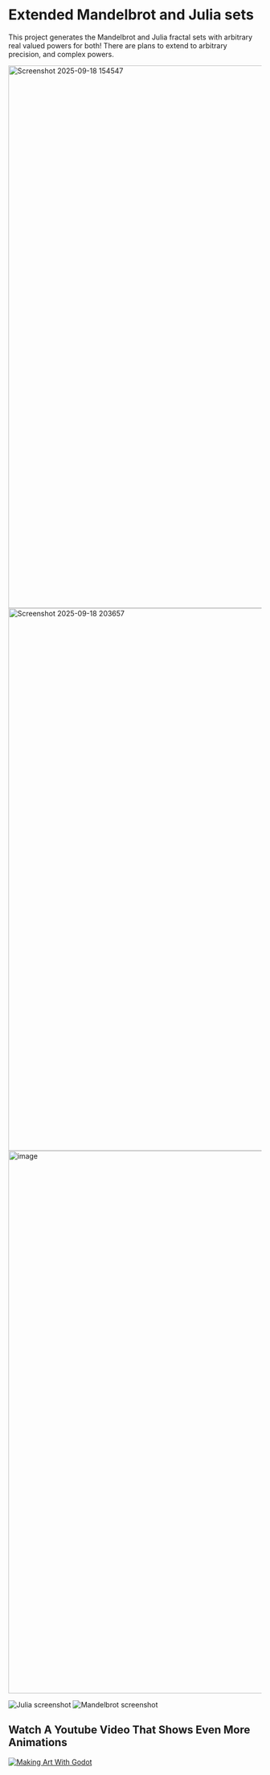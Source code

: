 # Extended Mandelbrot and Julia sets

This project generates the Mandelbrot and Julia fractal sets with arbitrary real valued powers for both!
There are plans to extend to arbitrary precision, and complex powers.

<img width="1915" height="1079" alt="Screenshot 2025-09-18 154547" src="https://github.com/user-attachments/assets/577f8655-59d0-4aa8-9e43-5b872aa1867a" />
<img width="1919" height="1079" alt="Screenshot 2025-09-18 203657" src="https://github.com/user-attachments/assets/5c0afdcd-8567-4903-9bc4-41ab48bb70da" />
<img width="1919" height="1079" alt="image" src="https://github.com/user-attachments/assets/43992b0b-1652-4cb7-bf16-559078303eac" />

![Julia screenshot](screenshots/julia2.gif)
![Mandelbrot screenshot](screenshots/mandelbrot1.gif)

## Watch A Youtube Video That Shows Even More Animations
[![Making Art With Godot](https://img.youtube.com/vi/zfA0jLDRCZ4/0.jpg)](https://www.youtube.com/watch?v=zfA0jLDRCZ4)
